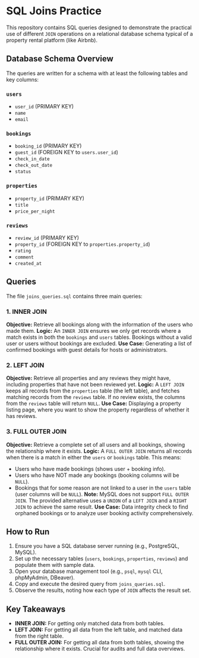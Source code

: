 # SQL Joins Practice

This repository contains SQL queries designed to demonstrate the practical use of different `JOIN` operations on a relational database schema typical of a property rental platform (like Airbnb).

## Database Schema Overview

The queries are written for a schema with at least the following tables and key columns:

### `users`
- `user_id` (PRIMARY KEY)
- `name`
- `email`

### `bookings`
- `booking_id` (PRIMARY KEY)
- `guest_id` (FOREIGN KEY to `users.user_id`)
- `check_in_date`
- `check_out_date`
- `status`

### `properties`
- `property_id` (PRIMARY KEY)
- `title`
- `price_per_night`

### `reviews`
- `review_id` (PRIMARY KEY)
- `property_id` (FOREIGN KEY to `properties.property_id`)
- `rating`
- `comment`
- `created_at`

## Queries

The file `joins_queries.sql` contains three main queries:

### 1. INNER JOIN
**Objective:** Retrieve all bookings along with the information of the users who made them.
**Logic:** An `INNER JOIN` ensures we only get records where a match exists in both the `bookings` and `users` tables. Bookings without a valid user or users without bookings are excluded.
**Use Case:** Generating a list of confirmed bookings with guest details for hosts or administrators.

### 2. LEFT JOIN
**Objective:** Retrieve all properties and any reviews they might have, including properties that have not been reviewed yet.
**Logic:** A `LEFT JOIN` keeps all records from the `properties` table (the left table), and fetches matching records from the `reviews` table. If no review exists, the columns from the `reviews` table will return `NULL`.
**Use Case:** Displaying a property listing page, where you want to show the property regardless of whether it has reviews.

### 3. FULL OUTER JOIN
**Objective:** Retrieve a complete set of all users and all bookings, showing the relationship where it exists.
**Logic:** A `FULL OUTER JOIN` returns all records when there is a match in either the `users` or `bookings` table. This means:
- Users who have made bookings (shows user + booking info).
- Users who have NOT made any bookings (booking columns will be `NULL`).
- Bookings that for some reason are not linked to a user in the `users` table (user columns will be `NULL`).
**Note:** MySQL does not support `FULL OUTER JOIN`. The provided alternative uses a `UNION` of a `LEFT JOIN` and a `RIGHT JOIN` to achieve the same result.
**Use Case:** Data integrity check to find orphaned bookings or to analyze user booking activity comprehensively.

## How to Run

1.  Ensure you have a SQL database server running (e.g., PostgreSQL, MySQL).
2.  Set up the necessary tables (`users`, `bookings`, `properties`, `reviews`) and populate them with sample data.
3.  Open your database management tool (e.g., `psql`, `mysql` CLI, phpMyAdmin, DBeaver).
4.  Copy and execute the desired query from `joins_queries.sql`.
5.  Observe the results, noting how each type of `JOIN` affects the result set.

## Key Takeaways

- **INNER JOIN:** For getting only matched data from both tables.
- **LEFT JOIN:** For getting all data from the left table, and matched data from the right table.
- **FULL OUTER JOIN:** For getting all data from both tables, showing the relationship where it exists. Crucial for audits and full data overviews.
